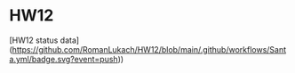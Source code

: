 # HW12

[HW12 status data] (https://github.com/RomanLukach/HW12/blob/main/.github/workflows/Santa.yml/badge.svg?event=push))
